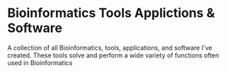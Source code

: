 # Bioinformatics Tools Applictions & Software
A collection of all Bioinformatics, tools, applications, and software I've created. These tools solve and perform a wide variety of functions often used in Bioinformatics
